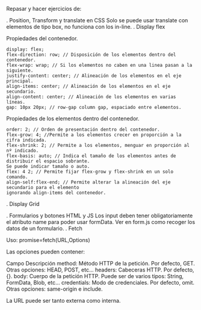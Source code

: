 Repasar y hacer ejercicios de:

. Position, Transform y translate en CSS
Solo se puede usar translate con elementos de tipo box, no funciona con los in-line.
. Display flex

Propiedades del contenedor.

    display: flex;
    flex-direction: row; // Disposición de los elementos dentro del contenedor.
    flex-wrap: wrap; // Si los elementos no caben en una linea pasan a la siguiente.
    justify-content: center; // Alineación de los elementos en el eje principal.
    align-items: center; // Alineación de los elementos en el eje secundario.
    align-content: center; // Alineación de los elementos en varias líneas.
    gap: 10px 20px; // row-gap column gap, espaciado entre elementos.

Propiedades de los elementos dentro del contenedor.

    order: 2; // Orden de presentación dentro del contenedor.
    flex-grow: 4; //Permite a los elementos crecer en proporción a la cifra indicada.
    flex-shrink: 2; // Permite a los elementos, menguar en proporción al nº indicado.
    flex-basis: auto; // Indica el tamaño de los elementos antes de distribuir el espacio sobrante.
    Se puede indicar tamaño o auto.
    flex: 4 2; // Permite fijar flex-grow y flex-shrink en un solo comando.
    align-self:flex-end; // Permite alterar la alineación del eje secundario para el elemento
    ignorando align-items del contenedor.

. Display Grid

. Formularios y botones HTML y JS
Los input deben tener obligatoriamente el atributo name para poder usar formData.
Ver en form.js como recoger los datos de un formulario.
. Fetch

Uso: promise=fetch(URL,Options)

Las opciones pueden contener:

Campo Descripción
method: Método HTTP de la petición. Por defecto, GET. Otras opciones: HEAD, POST, etc...
headers: Cabeceras HTTP. Por defecto, {}.
body: Cuerpo de la petición HTTP. Puede ser de varios tipos: String, FormData, Blob, etc...
credentials: Modo de credenciales. Por defecto, omit. Otras opciones: same-origin e include.

La URL puede ser tanto externa como interna.
